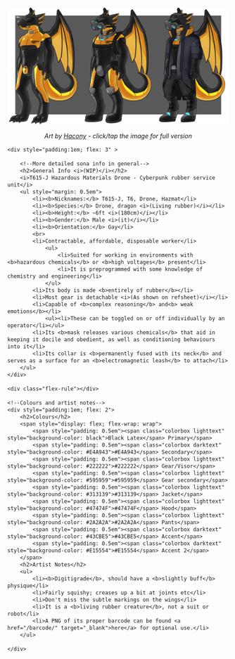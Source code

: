 <a href="/assets/img/hazmatdrone-refsheet-full.png" target="_blank"><img class=refsheet src="/assets/img/hazmatdrone-refsheet-1200.png" alt="Refsheet Image"></a><!--Refsheet-->
<br>
<div style="text-align: center"><i>Art by <a href="https://www.furaffinity.net/user/qundium" target="_blank">Hacony</a> - <span class="desktop-only">click</span><span class="raw-only">/</span><span class="mobile-only">tap</span> the image for full version</i></div>
<div class="horz-d-vert-m">

	<div style="padding:1em; flex: 3" >

		<!--More detailed sona info in general-->
		<h2>General Info <i>(WIP)</i></h2>
		<i>T615-J Hazardous Materials Drone - Cyberpunk rubber service unit</i>
		<ul style="margin: 0.5em">
			<li><b>Nicknames:</b> T615-J, T6, Drone, Hazmat</li>
			<li><b>Species:</b> Drone, dragon <i>(Living rubber)</i></li>
			<li><b>Height:</b> ~6ft <i>(180cm)</i></li>
			<li><b>Gender:</b> Male <i>(it)</i></li>
			<li><b>Orientation:</b> Gay</li>
			<br>
			<li>Contractable, affordable, disposable worker</li>
				<ul>
					<li>Suited for working in environments with <b>hazardous chemicals</b> or <b>high voltages</b> present</li>
					<li>It is preprogrammed with some knowledge of chemistry and engineering</li>
				</ul>
			<li>Its body is made <b>entirely of rubber</b></li>
			<li>Most gear is detachable <i>(As shown on refsheet)</i></li>
			<li>Capable of <b>complex reasoning</b> and<b> weak emotions</b></li>
				<ul><li>These can be toggled on or off individually by an operator</li></ul>
			<li>Its <b>mask releases various chemicals</b> that aid in keeping it docile and obedient, as well as conditioning behaviours into it</li>
			<li>Its collar is <b>permanently fused with its neck</b> and serves as a surface for an <b>electromagnetic leash</b> to attach</li>
		</ul>
	</div>

	<div class="flex-rule"></div>

	<!--Colours and artist notes-->
	<div style="padding:1em; flex: 2">
		<h2>Colours</h2>
		<span style="display: flex; flex-wrap: wrap">
			<span style="padding: 0.5em"><span class="colorbox lighttext" style="background-color: black">Black Latex</span> Primary</span>
			<span style="padding: 0.5em"><span class="colorbox darktext" style="background-color: #E4A943">#E4A943</span> Secondary</span>
			<span style="padding: 0.5em"><span class="colorbox lighttext" style="background-color: #222222">#222222</span> Gear/Visor</span>
			<span style="padding: 0.5em"><span class="colorbox lighttext" style="background-color: #595959">#595959</span> Gear secondary</span>
			<span style="padding: 0.5em"><span class="colorbox lighttext" style="background-color: #313139">#313139</span> Jacket</span>
			<span style="padding: 0.5em"><span class="colorbox lighttext" style="background-color: #47474F">#47474F</span> Hood</span>
			<span style="padding: 0.5em"><span class="colorbox lighttext" style="background-color: #2A2A2A">#2A2A2A</span> Pants</span>
			<span style="padding: 0.5em"><span class="colorbox darktext" style="background-color: #43CBE5">#43CBE5</span> Accent</span>
			<span style="padding: 0.5em"><span class="colorbox darktext" style="background-color: #E15554">#E15554</span> Accent 2</span>
		</span>
		<h2>Artist Notes</h2>
		<ul>
			<li><b>Digitigrade</b>, should have a <b>slightly buff</b> physique</li>
			<li>Fairly squishy; creases up a bit at joints etc</li>
			<li>Don't miss the subtle markings on the wings</li>
			<li>It is a <b>living rubber creature</b>, not a suit or robot</li>
			<li>A PNG of its proper barcode can be found <a href="/barcode/" target="_blank">here</a> for optional use.</li>
		</ul>

	</div>

</div>
